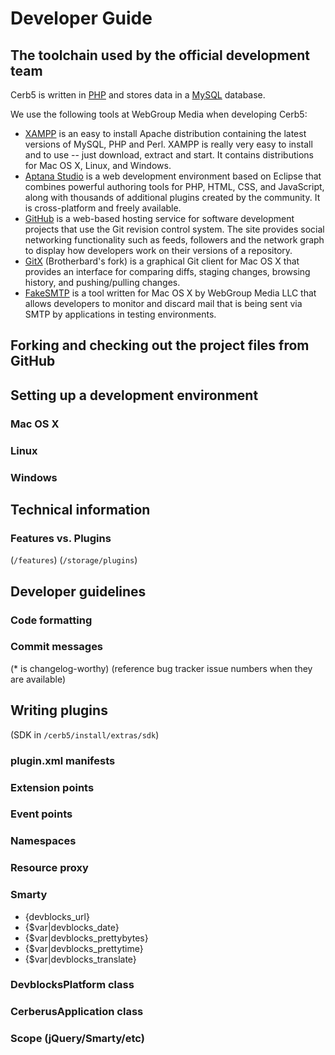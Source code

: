 
# Developer Guide #

## The toolchain used by the official development team ##

Cerb5 is written in [PHP](http://www.php.net/) and stores data in a [MySQL](http://www.mysql.com/) database.

We use the following tools at WebGroup Media when developing Cerb5:

* [XAMPP](http://www.apachefriends.org/en/xampp.html) is an easy to install Apache distribution containing the latest versions of MySQL, PHP and Perl. XAMPP is really very easy to install and to use -- just download, extract and start.  It contains distributions for Mac OS X, Linux, and Windows.
* [Aptana Studio](http://www.aptana.com/products/studio2) is a web development environment based on Eclipse that combines powerful authoring tools for PHP, HTML, CSS, and JavaScript, along with thousands of additional plugins created by the community.  It is cross-platform and freely available.
* [GitHub](https://github.com/) is a web-based hosting service for software development projects that use the Git revision control system.  The site provides social networking functionality such as feeds, followers and the network graph to display how developers work on their versions of a repository.
* [GitX](https://github.com/brotherbard/gitx) (Brotherbard's fork) is a graphical Git client for Mac OS X that provides an interface for comparing diffs, staging changes, browsing history, and pushing/pulling changes. 
* [FakeSMTP](https://github.com/jstanden/fakesmtp-app) is a tool written for Mac OS X by WebGroup Media LLC that allows developers to monitor and discard mail that is being sent via SMTP by applications in testing environments.

## Forking and checking out the project files from GitHub ##

## Setting up a development environment ##

### Mac OS X ###


### Linux ###


### Windows ###


## Technical information ##

### Features vs. Plugins ###

(`/features`)
(`/storage/plugins`)

## Developer guidelines ##

### Code formatting ###

### Commit messages ###

(* is changelog-worthy)
(reference bug tracker issue numbers when they are available)

## Writing plugins ##

(SDK in `/cerb5/install/extras/sdk`)

### plugin.xml manifests ###

### Extension points ###

### Event points ###

### Namespaces ###

### Resource proxy ###

### Smarty ###

* {devblocks_url}
* {$var|devblocks_date}
* {$var|devblocks_prettybytes}
* {$var|devblocks_prettytime}
* {$var|devblocks_translate}

### DevblocksPlatform class ###

### CerberusApplication class ###

### Scope (jQuery/Smarty/etc) ###